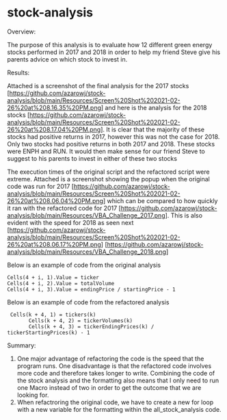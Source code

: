 # stock-analysis

Overview:

  The purpose of this analysis is to evaluate how 12 different green energy stocks performed in 2017 and 2018 in order to help my friend Steve give his parents advice on which       stock to invest in.
  
Results:

 Attached is a screenshot of the final analysis for the 2017 stocks [https://github.com/azarowj/stock-analysis/blob/main/Resources/Screen%20Shot%202021-02-26%20at%208.16.35%20PM.png] and here is the analysis for the 2018 stocks [https://github.com/azarowj/stock-analysis/blob/main/Resources/Screen%20Shot%202021-02-26%20at%208.17.04%20PM.png]. It is clear that the majority of these stocks had positive returns in 2017, however this was not the case for 2018. Only two stocks had positive returns in both 2017 and 2018. These stocks were ENPH and RUN. It would then make sense for our friend Steve to suggest to his parents to invest in either of these two stocks
 
 The execution times of the original script and the refactored script were extreme. Attached is a screenshot showing the popup when the original code was run for 2017 [https://github.com/azarowj/stock-analysis/blob/main/Resources/Screen%20Shot%202021-02-26%20at%208.06.04%20PM.png] which can be compared to how quickly it ran with the refactored code for 2017 [https://github.com/azarowj/stock-analysis/blob/main/Resources/VBA_Challenge_2017.png]. This is also evident with the speed for 2018 as seen next [https://github.com/azarowj/stock-analysis/blob/main/Resources/Screen%20Shot%202021-02-26%20at%208.06.17%20PM.png] [https://github.com/azarowj/stock-analysis/blob/main/Resources/VBA_Challenge_2018.png]
 
 Below is an example of code from the original analysis
 
 ```
Cells(4 + i, 1).Value = ticker
Cells(4 + i, 2).Value = totalVolume
Cells(4 + i, 3).Value = endingPrice / startingPrice - 1
 ```
 
 Below is an example of code from the refactored analysis
 
 ```
  Cells(k + 4, 1) = tickers(k)
        Cells(k + 4, 2) = tickerVolumes(k)
        Cells(k + 4, 3) = tickerEndingPrices(k) / tickerStartingPrices(k) - 1
 ```
 
 
Summary:
  1. One major advantage of refactoring the code is the speed that the program runs. One disadvantage is that the refactored code involves more code and therefore takes longer to      write. Combining the code of the stock analysis and the formatting also means that I only need to run one Macro instead of two in order to get the outcome that we are looking      for.
  2. When refactroring the original code, we have to create a new for loop with a new variable for the formatting within the all_stock_analysis code. 
